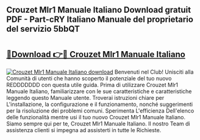 ## Crouzet Mlr1 Manuale Italiano Download gratuit PDF - Part-cRY Italiano Manuale del proprietario del servizio 5bbQT

# <h2><a href="http://dfgcvx.blite.top/?on=Crouzet+Mlr1+Manuale+Italiano">🔗Download 👉🔴 Crouzet Mlr1 Manuale Italiano</a></h2>

[![Crouzet Mlr1 Manuale Italiano download](https://i.imgur.com/lujVjoI.png)](http://dfgcvx.blite.top/?on=Crouzet+Mlr1+Manuale+Italiano)
Benvenuti nel Club! Unisciti alla Comunità di utenti che hanno scoperto il potenziale del tuo nuovo REDDDDDDD con questa utile guida. Prima di utilizzare Crouzet Mlr1 Manuale Italiano, familiarizzare con le sue caratteristiche e caratteristiche leggendo questo Manuale utente. Troverai istruzioni chiare per L'installazione, la configurazione e il funzionamento, nonché suggerimenti per la risoluzione dei problemi comuni. Sperimenta L'efficienza Dell'elenco delle funzionalità mentre usi il tuo nuovo Crouzet Mlr1 Manuale Italiano. Siamo sempre qui per te, Crouzet Mlr1 Manuale Italiano. Il nostro Team di assistenza clienti si impegna ad assisterti in tutte le Richieste.
